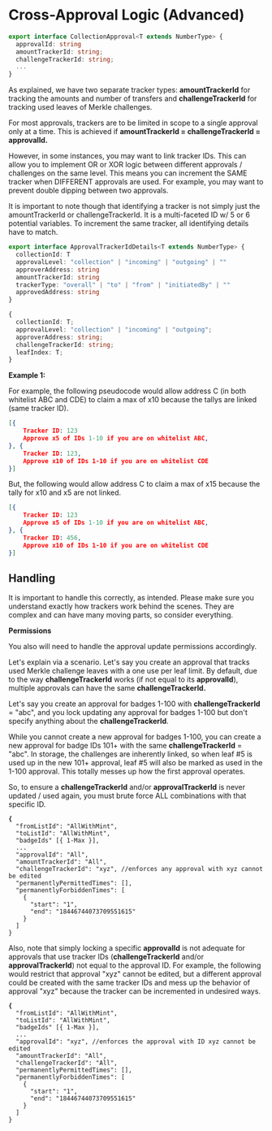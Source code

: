 # Cross-Approval Logic (Advanced)

```typescript
export interface CollectionApproval<T extends NumberType> {
  approvalId: string
  amountTrackerId: string;
  challengeTrackerId: string;
  ...
}
```

As explained, we have two separate tracker types: **amountTrackerId** for tracking the amounts and number of transfers and **challengeTrackerId** for tracking used leaves of Merkle challenges.

For most approvals, trackers are to be limited in scope to a single approval only at a time. This is achieved if **amountTrackerId = challengeTrackerId = approvalId.**

However, in some instances, you may want to link tracker IDs. This can allow you to implement OR or XOR logic between different approvals / challenges on the same level. This means you can increment the SAME tracker when DIFFERENT approvals are used. For example, you may want to prevent double dipping between two approvals.

It is important to note though that identifying a tracker is not simply just the amountTrackerId or challengeTrackerId. It is a multi-faceted ID w/ 5 or 6 potential variables. To increment the same tracker, all identifying details have to match.

```typescript
export interface ApprovalTrackerIdDetails<T extends NumberType> {
  collectionId: T
  approvalLevel: "collection" | "incoming" | "outgoing" | ""
  approverAddress: string
  amountTrackerId: string
  trackerType: "overall" | "to" | "from" | "initiatedBy" | ""
  approvedAddress: string
}
```

```typescript
{
  collectionId: T;
  approvalLevel: "collection" | "incoming" | "outgoing";
  approverAddress: string;
  challengeTrackerId: string;
  leafIndex: T;
}
```

**Example 1:**

For example, the following pseudocode would allow address C (in both whitelist ABC and CDE) to claim a max of x10 because the tallys are linked (same tracker ID).

```json
[{
    Tracker ID: 123
    Approve x5 of IDs 1-10 if you are on whitelist ABC,
}, {
    Tracker ID: 123,
    Approve x10 of IDs 1-10 if you are on whitelist CDE
}]
```

But, the following would allow address C to claim a max of x15 because the tally for x10 and x5 are not linked.

```json
[{
    Tracker ID: 123
    Approve x5 of IDs 1-10 if you are on whitelist ABC,
}, {
    Tracker ID: 456,
    Approve x10 of IDs 1-10 if you are on whitelist CDE
}]
```

## Handling

It is important to handle this correctly, as intended. Please make sure you understand exactly how trackers work behind the scenes. They are complex and can have many moving parts, so consider everything.

**Permissions**

You also will need to handle the approval update permissions accordingly.&#x20;

Let's explain via a scenario. Let's say you create an approval that tracks used Merkle challenge leaves with a one use per leaf limit. By default, due to the way **challengeTrackerId** works (if not equal to its **approvalId**), multiple approvals can have the same **challengeTrackerId.**

Let's say you create an approval for badges 1-100 with **challengeTrackerId** = "abc", and you lock updating any approval for badges 1-100 but don't specify anything about the **challengeTrackerId**.

While you cannot create a new approval for badges 1-100, you can create a new approval for badge IDs 101+ with the same **challengeTrackerId** = "abc". In storage, the challenges are inherently linked, so when leaf #5 is used up in the new 101+ approval, leaf #5 will also be marked as used in the 1-100 approval. This totally messes up how the first approval operates.

So, to ensure a **challengeTrackerId** and/or **approvalTrackerId** is never updated / used again, you must brute force ALL combinations with that specific ID.

<pre class="language-json"><code class="lang-json"><strong>{
</strong>  "fromListId": "AllWithMint",
  "toListId": "AllWithMint",
  "badgeIds" [{ 1-Max }],
  ...
  "approvalId": "All",
  "amountTrackerId": "All",
  "challengeTrackerId": "xyz", //enforces any approval with xyz cannot be edited
  "permanentlyPermittedTimes": [],
  "permanentlyForbiddenTimes": [
    {
      "start": "1",
      "end": "18446744073709551615"
    }
  ]
}
</code></pre>



Also, note that simply locking a specific **approvalId** is not adequate for approvals that use tracker IDs (**challengeTrackerId** and/or **approvalTrackerId**) not equal to the approval ID. For example, the following would restrict that approval "xyz" cannot be edited, but a different approval could be created with the same tracker IDs and mess up the behavior of approval "xyz" because the tracker can be incremented in undesired ways.

<pre class="language-json"><code class="lang-json"><strong>{
</strong>  "fromListId": "AllWithMint",
  "toListId": "AllWithMint",
  "badgeIds" [{ 1-Max }],
  ...
  "approvalId": "xyz", //enforces the approval with ID xyz cannot be edited
  "amountTrackerId": "All",
  "challengeTrackerId": "All", 
  "permanentlyPermittedTimes": [],
  "permanentlyForbiddenTimes": [
    {
      "start": "1",
      "end": "18446744073709551615"
    }
  ]
}
</code></pre>

